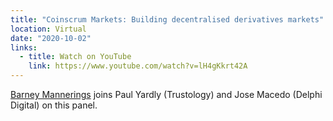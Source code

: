 ```yaml
---
title: "Coinscrum Markets: Building decentralised derivatives markets"
location: Virtual
date: "2020-10-02"
links:
  - title: Watch on YouTube
    link: https://www.youtube.com/watch?v=lH4gKkrt42A
---
```


<a href="https://twitter.com/barnabee" target="_blank">Barney Mannerings</a> joins Paul Yardly (Trustology) and Jose Macedo (Delphi Digital) on this panel.
